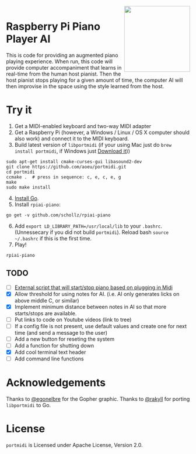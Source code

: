 <img align="right" src="https://rpiai.com/content/images/2017/09/gopher-1.svg" width="180" />

# Raspberry Pi Piano Player AI

This is code for providing an augmented piano playing experience. When run, this code will provide computer accompaniment that learns in real-time from the human host pianist. Then the host pianist stops playing for a given amount of time, the computer AI will then improvise in the space using the style learned from the host.


# Try it

1. Get a MIDI-enabled keyboard and two-way MIDI adapter
2. Get a Raspberry Pi (however, a Windows / Linux / OS X computer should also work) and connect it to the MIDI keyboard.
3. Build latest version of `libportmidi` (if your using Mac just do `brew install portmidi`, if Windows just [Download it](https://sourceforge.net/projects/portmedia/files/portmidi/217/pmdefaults-setup-w32-217.zip/download)))

```
sudo apt-get install cmake-curses-gui libasound2-dev
git clone https://github.com/aoeu/portmidi.git
cd portmidi
ccmake .  # press in sequence: c, e, c, e, g
make
sudo make install
```

4. [Install Go](https://golang.org/dl/).
5. Install `rpiai-piano`:

```
go get -v github.com/schollz/rpiai-piano
```

6. Add `export LD_LIBRARY_PATH=/usr/local/lib` to your `.bashrc`. (Unnessecary if you did not build `portmidi`). Reload bash `source ~/.bashrc` if this is the first time.
7. Play!

```
rpiai-piano
```

## TODO

- [ ] [External script that will start/stop piano based on plugging in Midi](https://raspberrypi.stackexchange.com/questions/19600/is-there-a-way-to-automatically-activate-a-script-when-a-usb-device-connects?newreg=270fe49c413340daa171e1dfdbf96de9)
- [x] Allow threshold for using notes for AI. (i.e. AI only generates licks on above middle C, or similar)
- [x] Implement minimum distance between notes in AI so that more starts/stops are available.
- [ ] Put links to code on Youtube videos (link to tree)
- [ ] If a config file is not present, use default values and create one for next time (and send a message to the user)
- [ ] Add a new button for reseting the system
- [ ] Add a function for shutting down
- [x] Add cool terminal text header
- [ ] Add command line functions

# Acknowledgements

Thanks to [@egonelbre](https://github.com/egonelbre) for the Gopher graphic.
Thanks to [@rakyll](https://github.com/rakyll) for porting `libportmidi` to Go.

# License

`portmidi` is Licensed under Apache License, Version 2.0.

